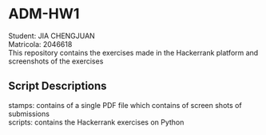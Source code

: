 # ADM-HW1
Student: JIA CHENGJUAN  
Matricola: 2046618  
This repository contains the exercises made in the Hackerrank platform and screenshots of the exercises
## Script Descriptions
stamps: contains of a single PDF file which contains of screen shots of submissions  
scripts: contains the Hackerrank exercises on Python
